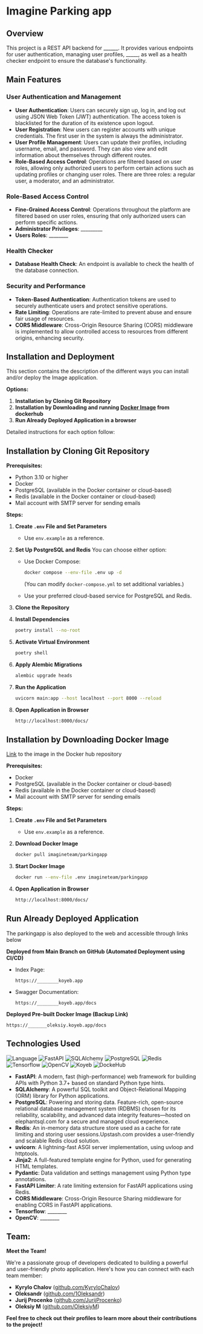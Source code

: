 # Imagine Parking app

## Overview

This project is a REST API backend for ______. It provides various endpoints for
user authentication, managing user profiles, _____, as
well as a health checker endpoint to ensure the database's functionality.

## Main Features

### User Authentication and Management

- **User Authentication**: Users can securely sign up, log in, and log out using JSON Web Token (JWT) authentication.
  The access token is blacklisted for the duration of its existence upon logout.
- **User Registration**: New users can register accounts with unique credentials. The first user in the system is always
  the administrator.
- **User Profile Management**: Users can update their profiles, including username, email, and password. They can also
  view and edit information about themselves through different routes.
- **Role-Based Access Control**: Operations are filtered based on user roles, allowing only authorized users to perform
  certain actions such as updating profiles or changing user roles. There are three roles: a regular user, a moderator,
  and an administrator.

### Role-Based Access Control

- **Fine-Grained Access Control**: Operations throughout the platform are filtered based on user roles, ensuring that
  only authorized users can perform specific actions.
- **Administrator Privileges**: _________
- **Users Roles**: ________

### Health Checker

- **Database Health Check**: An endpoint is available to check the health of the database connection.

### Security and Performance

- **Token-Based Authentication**: Authentication tokens are used to securely authenticate users and protect sensitive
  operations.
- **Rate Limiting**: Operations are rate-limited to prevent abuse and ensure fair usage of resources.
- **CORS Middleware**: Cross-Origin Resource Sharing (CORS) middleware is implemented to allow controlled access to
  resources from different origins, enhancing security.

## Installation and Deployment

This section contains the description of the different ways you can install and/or deploy the Image application.

**Options:**

1. **Installation by Cloning Git Repository**
2. **Installation by Downloading and running [Docker Image](https://hub.docker.com/r/imagineteam/parkingapp) from
   dockerhub**
3. **Run Already Deployed Application in a browser**

Detailed instructions for each option follow:

## Installation by Cloning Git Repository

**Prerequisites:**

- Python 3.10 or higher
- Docker
- PostgreSQL (available in the Docker container or cloud-based)
- Redis (available in the Docker container or cloud-based)
- Mail account with SMTP server for sending emails

**Steps:**

1. **Create `.env` File and Set Parameters**
    - Use `env.example` as a reference.

2. **Set Up PostgreSQL and Redis**
   You can choose either option:
    - Use Docker Compose:

      ```bash
      docker compose --env-file .env up -d
      ```

      (You can modify `docker-compose.yml` to set additional variables.)

    - Use your preferred cloud-based service for PostgreSQL and Redis.

3. **Clone the Repository**


4. **Install Dependencies**

   ```bash
   poetry install --no-root
   ```

5. **Activate Virtual Environment**

   ```bash
   poetry shell
   ```

6. **Apply Alembic Migrations**

   ```bash
   alembic upgrade heads
   ```

7. **Run the Application**

   ```bash
   uvicorn main:app --host localhost --port 8000 --reload
   ```

8. **Open Application in Browser**

   ```bash
   http://localhost:8000/docs/
   ```

## Installation by Downloading Docker Image

[Link](https://hub.docker.com/r/imagineteam/parkingapp) to the image in the Docker hub repository

**Prerequisites:**

- Docker
- PostgreSQL (available in the Docker container or cloud-based)
- Redis (available in the Docker container or cloud-based)
- Mail account with SMTP server for sending emails

**Steps:**

1. **Create `.env` File and Set Parameters**
    - Use `env.example` as a reference.

2. **Download Docker Image**

   ```bash
   docker pull imagineteam/parkingapp
   ```

3. **Start Docker Image**

   ```bash
   docker run --env-file .env imagineteam/parkingapp
   ```

4. **Open Application in Browser**

   ```bash
   http://localhost:8000/docs/
   ```

## Run Already Deployed Application

The parkingapp is also deployed to the web and accessible through links below

**Deployed from Main Branch on GitHub (Automated Deployment using CI/CD)**

- Index Page:
  ```
  https://________koyeb.app
  ```

- Swagger Documentation:
  ```
  https://________koyeb.app/docs
  ```

**Deployed Pre-built Docker Image (Backup Link)**

  ```
  https://_______oleksiy.koyeb.app/docs
  ```

## Technologies Used

![Language](https://img.shields.io/badge/Language-Python_3.11-blue.svg)
![FastAPI](https://img.shields.io/badge/FastAPI-0.109.2-blue.svg)
![SQLAlchemy](https://img.shields.io/badge/SQLAlchemy-2.0.25-blue.svg)
![PostgreSQL](https://img.shields.io/badge/Database-PostgreSQL-blue.svg)
![Redis](https://img.shields.io/badge/Cache-Redis-blue.svg)
![Tensorflow](https://img.shields.io/badge/ML-Tensorflow-blue.svg)
![OpenCV](https://img.shields.io/badge/ComputerVision-OpenCV-blue.svg)
![Koyeb](https://img.shields.io/badge/Deploy-Koyeb-blue.svg)
![DockeHub](https://img.shields.io/badge/Deploy-DockeHub-blue.svg)

- **FastAPI**: A modern, fast (high-performance) web framework for building APIs with Python 3.7+ based on standard
  Python type hints.
- **SQLAlchemy**: A powerful SQL toolkit and Object-Relational Mapping (ORM) library for Python applications.
- **PostgreSQL**: Powering and storing data. Feature-rich, open-source relational database management system (RDBMS)
  chosen for its reliability, scalability, and advanced data integrity features—hosted on elephantsql.com for a secure
  and managed cloud experience.
- **Redis**: An in-memory data structure store used as a cache for rate limiting and storing user sessions.Upstash.com
  provides a user-friendly and scalable Redis cloud solution.
- **uvicorn**: A lightning-fast ASGI server implementation, using uvloop and httptools.
- **Jinja2**: A full-featured template engine for Python, used for generating HTML templates.
- **Pydantic**: Data validation and settings management using Python type annotations.
- **FastAPI Limiter**: A rate limiting extension for FastAPI applications using Redis.
- **CORS Middleware**: Cross-Origin Resource Sharing middleware for enabling CORS in FastAPI applications.
- **Tensorflow**: ________
- **OpenCV**: ________

## Team:

**Meet the Team!**

We're a passionate group of developers dedicated to building a powerful and user-friendly photo application. Here's how
you can connect with each team member:

* **Kyrylo Chalov** ([github.com/KyryloChalov](https://github.com/KyryloChalov))
* **Oleksandr** ([github.com/1Oleksandr](https://github.com/1Oleksandr))
* **Jurij Procenko** ([github.com/JurijProcenko](https://github.com/JurijProcenko))
* **Oleksiy M** ([github.com/OleksiyM](https://github.com/OleksiyM))

**Feel free to check out their profiles to learn more about their contributions to the project!**
